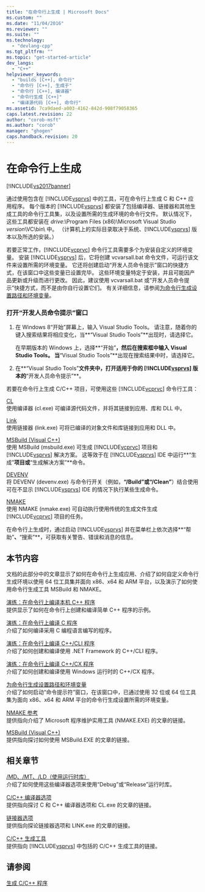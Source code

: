 ```yaml
---
title: "在命令行上生成 | Microsoft Docs"
ms.custom: ""
ms.date: "11/04/2016"
ms.reviewer: ""
ms.suite: ""
ms.technology: 
  - "devlang-cpp"
ms.tgt_pltfrm: ""
ms.topic: "get-started-article"
dev_langs: 
  - "C++"
helpviewer_keywords: 
  - "builds [C++], 命令行"
  - "命令行 [C++], 生成于"
  - "命令行 [C++], 编译器"
  - "命令行生成 [C++]"
  - "编译源代码 [C++], 命令行"
ms.assetid: 7ca9daed-a003-4162-842d-908f79058365
caps.latest.revision: 22
author: "corob-msft"
ms.author: "corob"
manager: "ghogen"
caps.handback.revision: 20
---
```

# 在命令行上生成
[!INCLUDE[vs2017banner](../assembler/inline/includes/vs2017banner.md)]

通过使用包含在 [!INCLUDE[vsprvs](../assembler/masm/includes/vsprvs_md.md)] 中的工具，可在命令行上生成 C 和 C\+\+ 应用程序。  每个版本的 [!INCLUDE[vsprvs](../assembler/masm/includes/vsprvs_md.md)] 都安装了包括编译器、链接器和其他生成工具的命令行工具集，以及设置所需的生成环境的命令行文件。  默认情况下，这些工具都安装在 *drive*:\\Program Files \(x86\)\\Microsoft Visual Studio *version*\\VC\\bin\\ 中。  （计算机上的实际目录取决于系统、[!INCLUDE[vsprvs](../assembler/masm/includes/vsprvs_md.md)] 版本以及所选的安装。）  
  
 若要正常工作，[!INCLUDE[vcprvc](../build/includes/vcprvc_md.md)] 命令行工具需要多个为安装自定义的环境变量。  安装 [!INCLUDE[vsprvs](../assembler/masm/includes/vsprvs_md.md)] 后，它将创建 vcvarsall.bat 命令文件，可运行该文件来设置所需的环境变量。  它还将创建启动“开发人员命令提示”窗口的快捷方式，在该窗口中这些变量已设置完毕。  这些环境变量特定于安装，并且可能因产品更新或升级而进行更改。  因此，建议使用 vcvarsall.bat 或“开发人员命令提示”快捷方式，而不是由你自行设置它们。  有关详细信息，请参阅[为命令行生成设置路径和环境变量](../build/setting-the-path-and-environment-variables-for-command-line-builds.md)。  
  
### 打开“开发人员命令提示”窗口  
  
1.  在 Windows 8“开始”屏幕上，输入 Visual Studio Tools。  请注意，随着你的键入搜索结果将相应变化，当**“Visual Studio Tools”**出现时，请选择它。  
  
     在早期版本的 Windows 上，选择**“开始”**，然后在搜索框中输入 Visual Studio Tools。  当**“Visual Studio Tools”**出现在搜索结果中时，请选择它。  
  
2.  在**“Visual Studio Tools”**文件夹中，打开适用于你的 [!INCLUDE[vsprvs](../assembler/masm/includes/vsprvs_md.md)] 版本的**“开发人员命令提示”**。  
  
 若要在命令行上生成 C\/C\+\+ 项目，可使用这些 [!INCLUDE[vcprvc](../build/includes/vcprvc_md.md)] 命令行工具：  
  
 [CL](../build/reference/compiling-a-c-cpp-program.md)  
 使用编译器 \(cl.exe\) 可编译源代码文件，并将其链接到应用、库和 DLL 中。  
  
 [Link](../build/reference/linking.md)  
 使用链接器 \(link.exe\) 可将已编译的对象文件和库链接到应用和 DLL 中。  
  
 [MSBuild \(Visual C\+\+\)](../build/msbuild-visual-cpp.md)  
 使用 MSBuild \(msbuild.exe\) 可生成 [!INCLUDE[vcprvc](../build/includes/vcprvc_md.md)] 项目和 [!INCLUDE[vsprvs](../assembler/masm/includes/vsprvs_md.md)] 解决方案。  这等效于在 [!INCLUDE[vsprvs](../assembler/masm/includes/vsprvs_md.md)] IDE 中运行**“生成”**项目或**“生成解决方案”**命令。  
  
 [DEVENV](../Topic/Devenv%20Command%20Line%20Switches.md)  
 将 DEVENV \(devenv.exe\) 与命令行开关（例如，**“\/Build”**或**“\/Clean”**）结合使用可在不显示 [!INCLUDE[vsprvs](../assembler/masm/includes/vsprvs_md.md)] IDE 的情况下执行某些生成命令。  
  
 [NMAKE](../build/nmake-reference.md)  
 使用 NMAKE \(nmake.exe\) 可自动执行使用传统的生成文件生成 [!INCLUDE[vcprvc](../build/includes/vcprvc_md.md)] 项目的任务。  
  
 在命令行上生成时，通过启动 [!INCLUDE[vsprvs](../assembler/masm/includes/vsprvs_md.md)] 并在菜单栏上依次选择**“帮助”**、**“搜索”**，可获取有关警告、错误和消息的信息。  
  
## 本节内容  
 文档的此部分中的文章显示了如何在命令行上生成应用、介绍了如何自定义命令行生成环境以使用 64 位工具集并面向 x86、x64 和 ARM 平台，以及演示了如何使用命令行生成工具 MSBuild 和 NMAKE。  
  
 [演练：在命令行上编译本机 C\+\+ 程序](../build/walkthrough-compiling-a-native-cpp-program-on-the-command-line.md)  
 提供显示了如何在命令行上创建和编译简单 C\+\+ 程序的示例。  
  
 [演练：在命令行上编译 C 程序](../Topic/Walkthrough:%20Compiling%20a%20C%20Program%20on%20the%20Command%20Line.md)  
 介绍了如何编译采用 C 编程语言编写的程序。  
  
 [演练：在命令行上编译 C\+\+\/CLI 程序](../build/walkthrough-compiling-a-cpp-cli-program-on-the-command-line.md)  
 介绍了如何创建和编译使用 .NET Framework 的 C\+\+\/CLI 程序。  
  
 [演练：在命令行上编译 C\+\+\/CX 程序](../build/walkthrough-compiling-a-cpp-cx-program-on-the-command-line.md)  
 介绍了如何创建和编译使用 Windows 运行时的 C\+\+\/CX 程序。  
  
 [为命令行生成设置路径和环境变量](../build/setting-the-path-and-environment-variables-for-command-line-builds.md)  
 介绍了如何启动“命令提示符”窗口，在该窗口中，已通过使用 32 位或 64 位工具集为面向 x86、x64 和 ARM 平台的命令行生成设置所需的环境变量。  
  
 [NMAKE 参考](../build/nmake-reference.md)  
 提供指向介绍了 Microsoft 程序维护实用工具 \(NMAKE.EXE\) 的文章的链接。  
  
 [MSBuild \(Visual C\+\+\)](../build/msbuild-visual-cpp.md)  
 提供指向探讨如何使用 MSBuild.EXE 的文章的链接。  
  
## 相关章节  
 [\/MD、\/MT、\/LD（使用运行时库）](../build/reference/md-mt-ld-use-run-time-library.md)  
 介绍了如何使用这些编译器选项来使用“Debug”或“Release”运行时库。  
  
 [C\/C\+\+ 编译器选项](../build/reference/compiler-options.md)  
 提供指向探讨 C 和 C\+\+ 编译器选项和 CL.exe 的文章的链接。  
  
 [链接器选项](../build/reference/linker-options.md)  
 提供指向探论链接器选项和 LINK.exe 的文章的链接。  
  
 [C\/C\+\+ 生成工具](../build/reference/c-cpp-build-tools.md)  
 提供指向 [!INCLUDE[vsprvs](../assembler/masm/includes/vsprvs_md.md)] 中包括的 C\/C\+\+ 生成工具的链接。  
  
## 请参阅  
 [生成 C\/C\+\+ 程序](../build/building-c-cpp-programs.md)